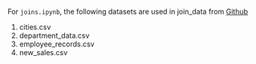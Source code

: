 For `joins.ipynb`, the following datasets are used in join_data from [Github](https://github.com/subhamkharwal/pyspark-zero-to-hero/tree/master/datasets)
1. cities.csv
2. department_data.csv
3. employee_records.csv
4. new_sales.csv